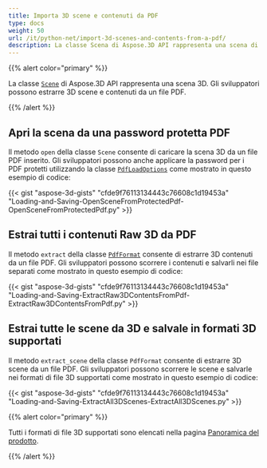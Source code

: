 ```yaml
---
title: Importa 3D scene e contenuti da PDF
type: docs
weight: 50
url: /it/python-net/import-3d-scenes-and-contents-from-a-pdf/
description: La classe Scena di Aspose.3D API rappresenta una scena di 3D. Gli sviluppatori possono estrarre 3D scene e contenuti da un file PDF.
---
```

{{% alert color="primary" %}}

La classe [`Scene`](https://reference.aspose.com/3d/net/aspose.threed/scene) di Aspose.3D API rappresenta una scena 3D. Gli sviluppatori possono estrarre 3D scene e contenuti da un file PDF.

{{% /alert %}}
##  **Apri la scena da una password protetta PDF**
Il metodo `open` della classe `Scene` consente di caricare la scena 3D da un file PDF inserito. Gli sviluppatori possono anche applicare la password per i PDF protetti utilizzando la classe [`PdfLoadOptions`](https://reference.aspose.com/3d/net/aspose.threed.formats/pdfloadoptions) come mostrato in questo esempio di codice:

{{< gist "aspose-3d-gists" "cfde9f76113134443c76608c1d19453a" "Loading-and-Saving-OpenSceneFromProtectedPdf-OpenSceneFromProtectedPdf.py" >}}
##  **Estrai tutti i contenuti Raw 3D da PDF**
Il metodo `extract` della classe [`PdfFormat`](https://reference.aspose.com/3d/net/aspose.threed.formats/pdfformat) consente di estrarre 3D contenuti da un file PDF. Gli sviluppatori possono scorrere i contenuti e salvarli nei file separati come mostrato in questo esempio di codice:

{{< gist "aspose-3d-gists" "cfde9f76113134443c76608c1d19453a" "Loading-and-Saving-ExtractRaw3DContentsFromPdf-ExtractRaw3DContentsFromPdf.py" >}}
##  **Estrai tutte le scene da 3D e salvale in formati 3D supportati**
Il metodo `extract_scene` della classe `PdfFormat` consente di estrarre 3D scene da un file PDF. Gli sviluppatori possono scorrere le scene e salvarle nei formati di file 3D supportati come mostrato in questo esempio di codice:

{{< gist "aspose-3d-gists" "cfde9f76113134443c76608c1d19453a" "Loading-and-Saving-ExtractAll3DScenes-ExtractAll3DScenes.py" >}}

{{% alert color="primary" %}}

Tutti i formati di file 3D supportati sono elencati nella pagina [Panoramica del prodotto](/3d/it/python-net/product-overview/).

{{% /alert %}}
